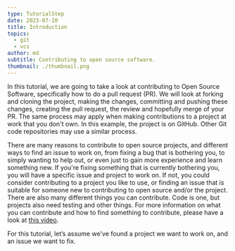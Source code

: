 ```yaml
---
type: TutorialStep
date: 2023-07-10
title: Introduction
topics:
  - git
  - vcs
author: md
subtitle: Contributing to open source software.
thumbnail: ./thumbnail.png
---
```


In this tutorial, we are going to take a look at contributing to Open Source Software, specifically how to do a pull request (PR). We will look at forking and cloning the project, making the changes, committing and pushing these changes, creating the pull request, the review and hopefully merge of your PR. The same process may apply when making contributions to a project at work that you don't own.
In this example, the project is on GitHub. Other Git code repositories may use a similar process.

There are many reasons to contribute to open source projects, and different ways to find an issue to work on, from fixing a bug that is bothering you, to simply wanting to help out, or even just to gain more experience and learn something new. If you're fixing something that is currently bothering you, you will have a specific issue and project to work on. If not, you could consider contributing to a project you like to use, or finding an issue that is suitable for someone new to contributing to open source and/or the project. There are also many different things you can contribute. Code is one, but projects also need testing and other things. For more information on what you can contribute and how to find something to contribute, please have a look at [this video](https://www.youtube.com/watch?v=GAqfMNB-YBU).

For this tutorial, let’s assume we've found a project we want to work on, and an issue we want to fix.
